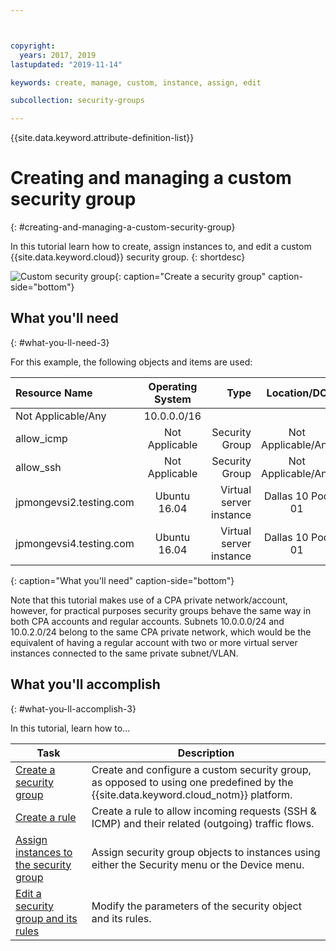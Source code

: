 ```yaml
---



copyright:
  years: 2017, 2019
lastupdated: "2019-11-14"

keywords: create, manage, custom, instance, assign, edit

subcollection: security-groups

---
```


{{site.data.keyword.attribute-definition-list}}

# Creating and managing a custom security group
{: #creating-and-managing-a-custom-security-group}

In this tutorial learn how to create, assign instances to, and edit a custom {{site.data.keyword.cloud}} security group.
{: shortdesc}

![Custom security group](./images/goal.jpg){: caption="Create a security group" caption-side="bottom"}

## What you'll need
{: #what-you-ll-need-3}

For this example, the following objects and items are used:

| Resource Name  | Operating System | Type | Location/DC | IP/Subnet |
|:------------- |:---------------:| -------------:| :---------------:| ---------------:|
| Not Applicable/Any | 10.0.0.0/16 |
| allow_icmp | Not Applicable  | Security Group | Not Applicable/Any | 0.0.0.0/0 |
| allow_ssh | Not Applicable | Security Group | Not Applicable/Any | 0.0.0.0/0 |
|jpmongevsi2.testing.com | Ubuntu 16.04 | Virtual server instance | Dallas 10 Pod 01 | 10.0.0.21 |
|jpmongevsi4.testing.com | Ubuntu 16.04 | Virtual server instance |	Dallas 10 Pod 01	| 10.0.2.219 |
{: caption="What you'll need" caption-side="bottom"}

Note that this tutorial makes use of a CPA private network/account, however, for practical purposes security groups behave the same way in both CPA accounts and regular accounts. Subnets 10.0.0.0/24 and 10.0.2.0/24 belong to the same CPA private network, which would be the equivalent of having a regular account with two or more virtual server instances connected to the same private subnet/VLAN.


## What you'll accomplish
{: #what-you-ll-accomplish-3}

In this tutorial, learn how to...

Task  | Description
------------- | -------------
[Create a security group](/docs/security-groups?topic=security-groups-creating-a-security-group) | Create and configure a custom security group, as opposed to using one predefined by the {{site.data.keyword.cloud_notm}} platform.
[Create a rule](/docs/security-groups?topic=security-groups-creating-a-new-rule) | Create a rule to allow incoming requests (SSH & ICMP) and their related (outgoing) traffic flows.
[Assign instances to the security group](/docs/security-groups?topic=security-groups-assigning-instances-to-the-security-group) | Assign security group objects to instances using either the Security menu or the Device menu.
[Edit a security group and its rules](/docs/security-groups?topic=security-groups-editing-a-security-group) | Modify the parameters of the security object and its rules.
